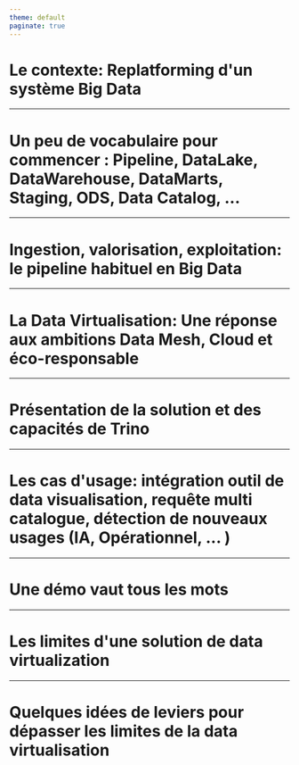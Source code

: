 ```yaml
---
theme: default
paginate: true
---
```


<!-- backgroundColor: #1261B5 -->
# Le contexte: Replatforming d'un système Big Data  

---
# Un peu de vocabulaire pour commencer : Pipeline, DataLake, DataWarehouse, DataMarts, Staging, ODS, Data Catalog, ...

---
# Ingestion, valorisation, exploitation: le pipeline habituel en Big Data

---
# La Data Virtualisation: Une réponse aux ambitions Data Mesh, Cloud et éco-responsable 

---
# Présentation de la solution et des capacités de Trino 

---
# Les cas d'usage: intégration outil de data visualisation, requête multi catalogue, détection de nouveaux usages (IA, Opérationnel, ... )

---
# Une démo vaut tous les mots 

---
# Les limites d'une solution de data virtualization 

---
# Quelques idées de leviers pour dépasser les limites de la data virtualisation 


